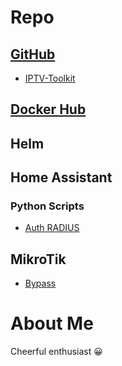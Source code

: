 # Repo
## [GitHub](https://github.com/Losenmann)
+ [IPTV-Toolkit](https://github.com/Losenmann/iptv-toolkit)
## [Docker Hub](https://hub.docker.com/u/losenmann)
## Helm
## Home Assistant
### Python Scripts
+ [Auth RADIUS](https://github.com/Losenmann/auth-radius)
## MikroTik
+ [Bypass](https://github.com/Losenmann/Bypass)
# About Me
Cheerful enthusiast 😀
